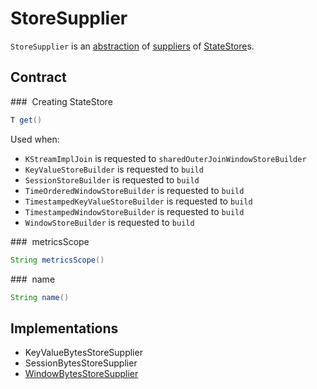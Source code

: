 # StoreSupplier

`StoreSupplier` is an [abstraction](#contract) of [suppliers](#implementations) of [StateStore](../processor/StateStore.md)s.

## Contract

### <span id="get"> Creating StateStore

```java
T get()
```

Used when:

* `KStreamImplJoin` is requested to `sharedOuterJoinWindowStoreBuilder`
* `KeyValueStoreBuilder` is requested to `build`
* `SessionStoreBuilder` is requested to `build`
* `TimeOrderedWindowStoreBuilder` is requested to `build`
* `TimestampedKeyValueStoreBuilder` is requested to `build`
* `TimestampedWindowStoreBuilder` is requested to `build`
* `WindowStoreBuilder` is requested to `build`

### <span id="metricsScope"> metricsScope

```java
String metricsScope()
```

### <span id="name"> name

```java
String name()
```

## Implementations

* KeyValueBytesStoreSupplier
* SessionBytesStoreSupplier
* [WindowBytesStoreSupplier](WindowBytesStoreSupplier.md)
